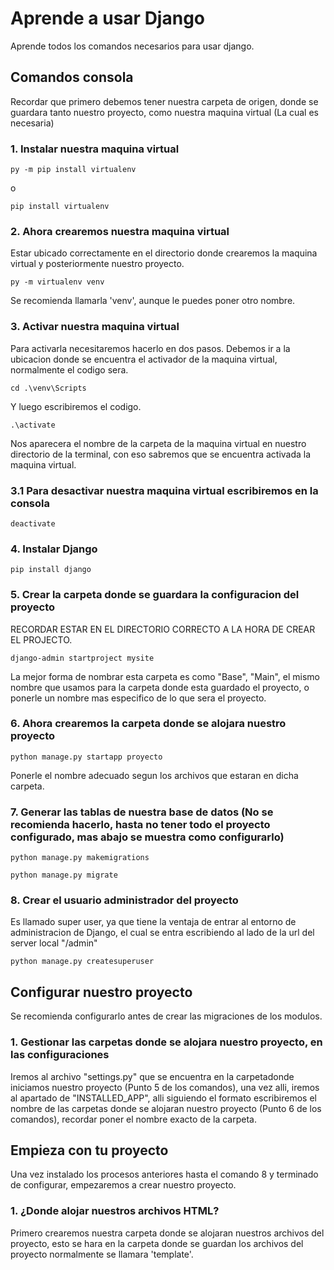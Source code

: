 # Aprende a usar Django

Aprende todos los comandos necesarios para usar django.

## Comandos consola
Recordar que primero debemos tener nuestra carpeta de origen, donde se guardara tanto nuestro proyecto, como nuestra maquina virtual (La cual es necesaria)

### 1. Instalar nuestra maquina virtual
```
py -m pip install virtualenv
```
o
```
pip install virtualenv
```

### 2. Ahora crearemos nuestra maquina virtual
Estar ubicado correctamente en el directorio donde crearemos la maquina virtual y posteriormente nuestro proyecto.
```
py -m virtualenv venv
```
Se recomienda llamarla 'venv', aunque le puedes poner otro nombre.

### 3. Activar nuestra maquina virtual
Para activarla necesitaremos hacerlo en dos pasos.
Debemos ir a la ubicacion donde se encuentra el activador de la maquina virtual, normalmente el codigo sera.
```
cd .\venv\Scripts
```
Y luego escribiremos el codigo.
```
.\activate
```
Nos aparecera el nombre de la carpeta de la maquina virtual en nuestro directorio de la terminal, con eso sabremos que se encuentra activada la maquina virtual.

### 3.1 Para desactivar nuestra maquina virtual escribiremos en la consola
```
deactivate
```

### 4. Instalar Django
```
pip install django
```

### 5. Crear la carpeta donde se guardara la configuracion del proyecto
RECORDAR ESTAR EN EL DIRECTORIO CORRECTO A LA HORA DE CREAR EL PROJECTO.
```
django-admin startproject mysite
```
La mejor forma de nombrar esta carpeta es como "Base", "Main", el mismo nombre que usamos para la carpeta donde esta guardado el proyecto, o ponerle un nombre mas especifico de lo que sera el proyecto.

### 6. Ahora crearemos la carpeta donde se alojara nuestro proyecto
```
python manage.py startapp proyecto
```
Ponerle el nombre adecuado segun los archivos que estaran en dicha carpeta.

### 7. Generar las tablas de nuestra base de datos (No se recomienda hacerlo, hasta no tener todo el proyecto configurado, mas abajo se muestra como configurarlo)
```
python manage.py makemigrations
```
```
python manage.py migrate
```

### 8. Crear el usuario administrador del proyecto
Es llamado super user, ya que tiene la ventaja de entrar al entorno de administracion de Django, el cual se entra escribiendo al lado de la url del server local "/admin"
```
python manage.py createsuperuser
```

## Configurar nuestro proyecto
Se recomienda configurarlo antes de crear las migraciones de los modulos.

### 1. Gestionar las carpetas donde se alojara nuestro proyecto, en las configuraciones
Iremos al archivo "settings.py" que se encuentra en la carpetadonde iniciamos nuestro proyecto (Punto 5 de los comandos), una vez alli, iremos al apartado de "INSTALLED_APP", alli siguiendo el formato escribiremos el nombre de las carpetas donde se alojaran nuestro proyecto (Punto 6 de los comandos), recordar poner el nombre exacto de la carpeta.

###

## Empieza con tu proyecto
Una vez instalado los procesos anteriores hasta el comando 8 y terminado de configurar, empezaremos a crear nuestro proyecto.

### 1. ¿Donde alojar nuestros archivos HTML?
Primero crearemos nuestra carpeta donde se alojaran nuestros archivos del proyecto, esto se hara en la carpeta donde se guardan los archivos del proyecto normalmente se llamara 'template'.




